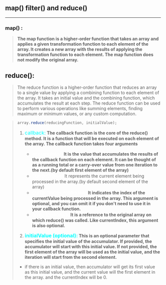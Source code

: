 ## map() filter() and reduce()

---

### map() :

> **The map function is a higher-order function that takes an array and applies a given transformation function to each element of the array. It creates a new array with the results of applying the transformation function to each element. The map function does not modify the original array.**

## reduce():

> The reduce function is a higher-order function that reduces an array to a single value by applying a combining function to each element of the array. It takes an initial value and the combining function, which accumulates the result at each step. The reduce function can be used to perform various operations like summing elements, finding maximum or minimum values, or any custom computation.

> ```js
> array.reduce(reducingFunction, initialValue);
> ```
>
> 1. <span style="font-size:16px;color:aqua;">callback:</span> **The callback function is the core of the reduce() method. It is a function that will be executed on each element of the array. The callback function takes four arguments**
>
>    - <span style="font-size:16px;color:#fff;">accumulator:</span> **It is the value that accumulates the results of the callback function on each element. It can be thought of as a running total or a carry-over value from one iteration to the next.(by default first element of the array)**
>    - <span style="font-size:16px;color:#fff;">currentValue:</span> It represents the current element being processed in the array.(by default second element of the array)
>    - <span style="font-size:16px;color:#fff;">currentIndex (optional):</span> **It indicates the index of the currentValue being processed in the array. This argument is optional, and you can omit it if you don't need to use it in your callback function.**
>    - <span style="font-size:16px;color:#fff;">array (optional):</span> **It is a reference to the original array on which reduce() was called. Like currentIndex, this argument is also optional.**
>
> 2. <span style="font-size:16px;color:aqua;"> **initialValue (optional):</span> This is an optional parameter that specifies the initial value of the accumulator. If provided, the accumulator will start with this initial value. If not provided, the first element of the array will be used as the initial value, and the iteration will start from the second element.**
>
> - if there is an initial value, then accumulator will get its first value as this initial value, and the current value will the first element in the array. and the currentIndex will be 0.
